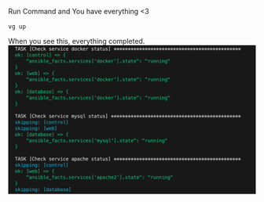 Run Command and You have everything <3

```shell
vg up
```

When you see this, everything completed.
![Alt Text](Part1-Complete-Screenshot.png)
